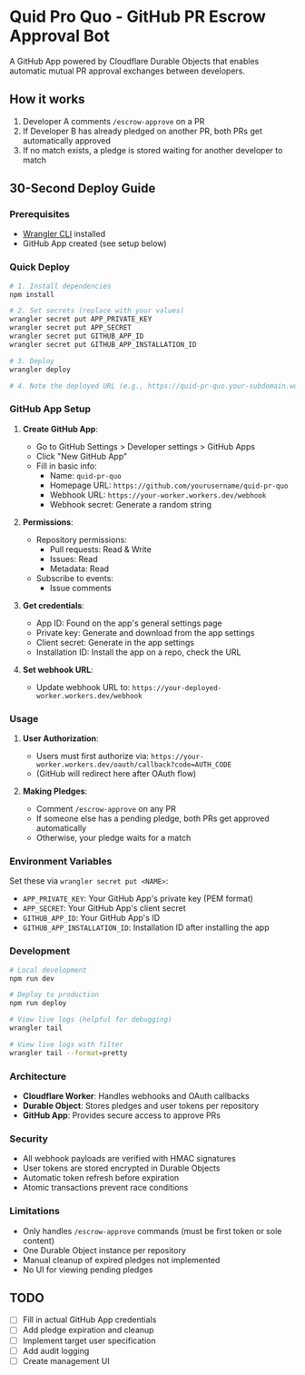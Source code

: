 # Quid Pro Quo - GitHub PR Escrow Approval Bot

A GitHub App powered by Cloudflare Durable Objects that enables automatic mutual PR approval exchanges between developers.

## How it works

1. Developer A comments `/escrow-approve` on a PR
2. If Developer B has already pledged on another PR, both PRs get automatically approved
3. If no match exists, a pledge is stored waiting for another developer to match

## 30-Second Deploy Guide

### Prerequisites

- [Wrangler CLI](https://developers.cloudflare.com/workers/wrangler/install-and-update/) installed
- GitHub App created (see setup below)

### Quick Deploy

```bash
# 1. Install dependencies
npm install

# 2. Set secrets (replace with your values)
wrangler secret put APP_PRIVATE_KEY
wrangler secret put APP_SECRET
wrangler secret put GITHUB_APP_ID
wrangler secret put GITHUB_APP_INSTALLATION_ID

# 3. Deploy
wrangler deploy

# 4. Note the deployed URL (e.g., https://quid-pr-quo.your-subdomain.workers.dev)
```

### GitHub App Setup

1. **Create GitHub App**:

   - Go to GitHub Settings > Developer settings > GitHub Apps
   - Click "New GitHub App"
   - Fill in basic info:
     - Name: `quid-pr-quo`
     - Homepage URL: `https://github.com/yourusername/quid-pr-quo`
     - Webhook URL: `https://your-worker.workers.dev/webhook`
     - Webhook secret: Generate a random string

2. **Permissions**:

   - Repository permissions:
     - Pull requests: Read & Write
     - Issues: Read
     - Metadata: Read
   - Subscribe to events:
     - Issue comments

3. **Get credentials**:

   - App ID: Found on the app's general settings page
   - Private key: Generate and download from the app settings
   - Client secret: Generate in the app settings
   - Installation ID: Install the app on a repo, check the URL

4. **Set webhook URL**:
   - Update webhook URL to: `https://your-deployed-worker.workers.dev/webhook`

### Usage

1. **User Authorization**:

   - Users must first authorize via: `https://your-worker.workers.dev/oauth/callback?code=AUTH_CODE`
   - (GitHub will redirect here after OAuth flow)

2. **Making Pledges**:
   - Comment `/escrow-approve` on any PR
   - If someone else has a pending pledge, both PRs get approved automatically
   - Otherwise, your pledge waits for a match

### Environment Variables

Set these via `wrangler secret put <NAME>`:

- `APP_PRIVATE_KEY`: Your GitHub App's private key (PEM format)
- `APP_SECRET`: Your GitHub App's client secret
- `GITHUB_APP_ID`: Your GitHub App's ID
- `GITHUB_APP_INSTALLATION_ID`: Installation ID after installing the app

### Development

```bash
# Local development
npm run dev

# Deploy to production
npm run deploy

# View live logs (helpful for debugging)
wrangler tail

# View live logs with filter
wrangler tail --format=pretty
```

### Architecture

- **Cloudflare Worker**: Handles webhooks and OAuth callbacks
- **Durable Object**: Stores pledges and user tokens per repository
- **GitHub App**: Provides secure access to approve PRs

### Security

- All webhook payloads are verified with HMAC signatures
- User tokens are stored encrypted in Durable Objects
- Automatic token refresh before expiration
- Atomic transactions prevent race conditions

### Limitations

- Only handles `/escrow-approve` commands (must be first token or sole content)
- One Durable Object instance per repository
- Manual cleanup of expired pledges not implemented
- No UI for viewing pending pledges

## TODO

- [ ] Fill in actual GitHub App credentials
- [ ] Add pledge expiration and cleanup
- [ ] Implement target user specification
- [ ] Add audit logging
- [ ] Create management UI
